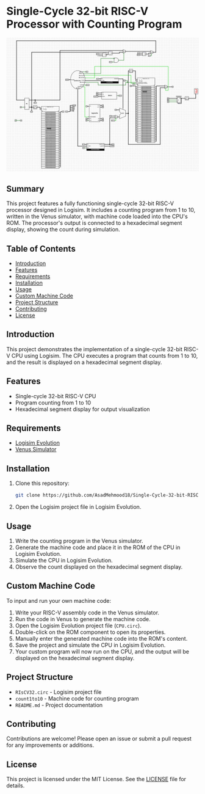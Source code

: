 # Single-Cycle 32-bit RISC-V Processor with Counting Program

![Project Image](image.png)

## Summary
This project features a fully functioning single-cycle 32-bit RISC-V processor designed in Logisim. It includes a counting program from 1 to 10, written in the Venus simulator, with machine code loaded into the CPU's ROM. The processor's output is connected to a hexadecimal segment display, showing the count during simulation.

## Table of Contents
- [Introduction](#introduction)
- [Features](#features)
- [Requirements](#requirements)
- [Installation](#installation)
- [Usage](#usage)
- [Custom Machine Code](#custom-machine-code)
- [Project Structure](#project-structure)
- [Contributing](#contributing)
- [License](#license)

## Introduction
This project demonstrates the implementation of a single-cycle 32-bit RISC-V CPU using Logisim. The CPU executes a program that counts from 1 to 10, and the result is displayed on a hexadecimal segment display.

## Features
- Single-cycle 32-bit RISC-V CPU
- Program counting from 1 to 10
- Hexadecimal segment display for output visualization

## Requirements
- [Logisim Evolution](https://github.com/logisim-evolution/logisim-evolution)
- [Venus Simulator](https://github.com/ThaumicMekanism/venus)

## Installation
1. Clone this repository:
   ```sh
   git clone https://github.com/AsadMehmood18/Single-Cycle-32-bit-RISC-V-Processor-with-Counting-Program.git
   ```
2. Open the Logisim project file in Logisim Evolution.

## Usage
1. Write the counting program in the Venus simulator.
2. Generate the machine code and place it in the ROM of the CPU in Logisim Evolution.
3. Simulate the CPU in Logisim Evolution.
4. Observe the count displayed on the hexadecimal segment display.

## Custom Machine Code
To input and run your own machine code:
1. Write your RISC-V assembly code in the Venus simulator.
2. Run the code in Venus to generate the machine code.
3. Open the Logisim Evolution project file (`CPU.circ`).
4. Double-click on the ROM component to open its properties.
5. Manually enter the generated machine code into the ROM's content.
6. Save the project and simulate the CPU in Logisim Evolution.
7. Your custom program will now run on the CPU, and the output will be displayed on the hexadecimal segment display.

## Project Structure
- `RIsCV32.circ` - Logisim project file
- `count1to10` - Machine code for counting program
- `README.md` - Project documentation

## Contributing
Contributions are welcome! Please open an issue or submit a pull request for any improvements or additions.

## License
This project is licensed under the MIT License. See the [LICENSE](LICENSE) file for details.
